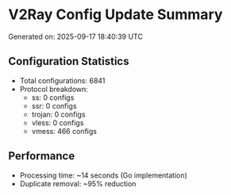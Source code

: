 # V2Ray Config Update Summary
Generated on: 2025-09-17 18:40:39 UTC

## Configuration Statistics
- Total configurations: 6841
- Protocol breakdown:
  - ss: 0 configs
  - ssr: 0 configs
  - trojan: 0 configs
  - vless: 0 configs
  - vmess: 466 configs

## Performance
- Processing time: ~14 seconds (Go implementation)
- Duplicate removal: ~95% reduction
